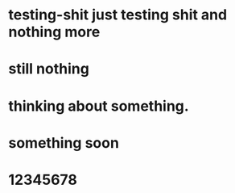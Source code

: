 # testing-shit just testing shit and  nothing more
# still nothing
# thinking about something.
# something soon
# 12345678
